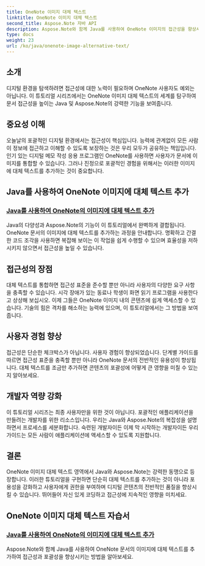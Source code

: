 ```yaml
---
title: OneNote 이미지 대체 텍스트
linktitle: OneNote 이미지 대체 텍스트
second_title: Aspose.Note 자바 API
description: Aspose.Note와 함께 Java를 사용하여 OneNote 이미지의 접근성을 향상시키는 방법을 알아보세요. 포용성을 높이고 사용자 경험을 향상시키기 위해 대체 텍스트를 손쉽게 추가하세요.
type: docs
weight: 23
url: /ko/java/onenote-image-alternative-text/
---
```

## 소개

디지털 환경을 탐색하려면 접근성에 대한 노력이 필요하며 OneNote 사용자도 예외는 아닙니다. 이 튜토리얼 시리즈에서는 OneNote 이미지 대체 텍스트의 세계를 탐구하여 문서 접근성을 높이는 Java 및 Aspose.Note의 강력한 기능을 보여줍니다.

## 중요성 이해
오늘날의 포괄적인 디지털 환경에서는 접근성이 핵심입니다. 능력에 관계없이 모든 사람이 정보에 접근하고 이해할 수 있도록 보장하는 것은 우리 모두가 공유하는 책임입니다. 인기 있는 디지털 메모 작성 응용 프로그램인 OneNote를 사용하면 사용자가 문서에 이미지를 통합할 수 있습니다. 그러나 진정으로 포괄적인 경험을 위해서는 이러한 이미지에 대체 텍스트를 추가하는 것이 중요합니다.

## Java를 사용하여 OneNote 이미지에 대체 텍스트 추가
### [Java를 사용하여 OneNote의 이미지에 대체 텍스트 추가](./add-alternative-text-to-image/)
Java의 다양성과 Aspose.Note의 기능이 이 튜토리얼에서 완벽하게 결합됩니다. OneNote 문서의 이미지에 대체 텍스트를 추가하는 과정을 안내합니다. 명확하고 간결한 코드 조각을 사용하면 복잡해 보이는 이 작업을 쉽게 수행할 수 있으며 효율성을 저하시키지 않으면서 접근성을 높일 수 있습니다.

## 접근성의 장점
대체 텍스트를 통합하면 접근성 표준을 준수할 뿐만 아니라 사용자의 다양한 요구 사항을 충족할 수 있습니다. 시각 장애가 있는 동료나 학생이 화면 읽기 프로그램을 사용한다고 상상해 보십시오. 이제 그들은 OneNote 이미지 내의 콘텐츠에 쉽게 액세스할 수 있습니다. 기술의 힘은 격차를 해소하는 능력에 있으며, 이 튜토리얼에서는 그 방법을 보여줍니다.

## 사용자 경험 향상
접근성은 단순한 체크박스가 아닙니다. 사용자 경험이 향상되었습니다. 단계별 가이드를 따르면 접근성 표준을 충족할 뿐만 아니라 OneNote 문서의 전반적인 유용성이 향상됩니다. 대체 텍스트를 조금만 추가하면 콘텐츠의 포괄성에 어떻게 큰 영향을 미칠 수 있는지 알아보세요.

## 개발자 역량 강화
이 튜토리얼 시리즈는 최종 사용자만을 위한 것이 아닙니다. 포괄적인 애플리케이션을 만들려는 개발자를 위한 리소스입니다. 우리는 Java와 Aspose.Note의 복잡성을 설명하면서 프로세스를 세분화합니다. 숙련된 개발자이든 이제 막 시작하는 개발자이든 우리 가이드는 모든 사람이 애플리케이션에 액세스할 수 있도록 지원합니다.

## 결론
OneNote 이미지 대체 텍스트 영역에서 Java와 Aspose.Note는 강력한 동맹으로 등장합니다. 이러한 튜토리얼을 구현하면 단순히 대체 텍스트를 추가하는 것이 아니라 포용성을 강화하고 사용자에게 권한을 부여하며 디지털 콘텐츠의 전반적인 품질을 향상시킬 수 있습니다. 뛰어들어 자신 있게 코딩하고 접근성에 지속적인 영향을 미치세요.
## OneNote 이미지 대체 텍스트 자습서
### [Java를 사용하여 OneNote의 이미지에 대체 텍스트 추가](./add-alternative-text-to-image/)
Aspose.Note와 함께 Java를 사용하여 OneNote 문서의 이미지에 대체 텍스트를 추가하여 접근성과 포괄성을 향상시키는 방법을 알아보세요.